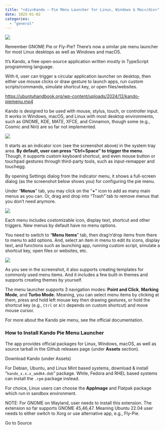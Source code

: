 ```yaml
---
title: "<div>Kando – Pie Menu Launcher for Linux, Windows & Mac</div>"
date: 2025-01-02
categories: 
  - "general"
---
```


![](https://ubuntuhandbook.org/wp-content/uploads/2024/12/kando-logo-250x250.webp)

Remember GNOME Pie or Fly-Pie? There’s now a similar pie menu launcher for most Linux desktops as well as Windows and macOS.

It’s Kando, a free open-source application written mostly in TypeScript programming language.

With it, user can trigger a circular application launcher on desktop, then either use mouse clicks or draw gesture to launch apps, run custom scripts/commands, simulate shortcut key, or open files/websites.

https://ubuntuhandbook.org/wp-content/uploads/2024/12/kando-piemenu.mp4

Kando is designed to be used with mouse, stylus, touch, or controller input. It works in Windows, macOS, and Linux with most desktop environments, such as GNOME, KDE, MATE, XFCE, and Cinnamon, though some (e.g., Cosmic and Niri) are so far not implemented.

![](https://ubuntuhandbook.org/wp-content/uploads/2024/12/kando-indicator.webp)

It starts as an indicator icon (see the screenshot above) in the system tray area. **By default, user can press “Ctrl+Space” to trigger the menu**. Though, it supports custom keyboard shortcut, and even mouse button or touchpad gestures through third-party tools, such as input-remapper and touchegg.

By opening Settings dialog from the indicator menu, it shows a full-screen dialog (as the screenshot below shows you) for configuring the pie menu.

Under “**Menus**” tab, you may click on the “**+**” icon to add as many main menus as you can. Or, drag and drop into “Trash” tab to remove menus that you don’t need anymore.

![](https://ubuntuhandbook.org/wp-content/uploads/2024/12/configure-kando-700x382.webp)

Each menu includes costomizable icon, display text, shortcut and other triggers. New menus by default have no menu options.

You need to switch to “**Menu Items**” tab, then drag’n’drop items from there to menu to add options. And, select an item in menu to edit its icons, display text, and functions such as launching app, running custom script, simulate a shortcut key, open files or websites, etc.

![](https://ubuntuhandbook.org/wp-content/uploads/2024/12/kando-addmenuitems-700x382.webp)

As you see in the screenshot, it also supports creating templates for commonly used menu items. And it includes a few built-in themes and supports creating themes by yourself.

The menu launcher supports 3 navigation modes: **Point and Click**, **Marking Mode**, and **Turbo Mode.** Meaning, you can select menu items by clicking at them, press and hold left mouse key then drawing gestures, or hold the shortcut key (e.g., `Ctrl` or `Alt` depends on custom shortcut) and move mouse cursor.

For more about the Kando pie menu, see the official documentation.

### How to Install Kando Pie Menu Launcher

The app provides official packages for Linux, Windows, macOS, as well as source tarball in the Github releases page (under **Assets** section).

Download Kando (under Assets)

For Debian, Ubuntu, and Linux Mint based systems, download & install “`kando_x.x.x_amd64.deb`” package. While, Fedora and RHEL based systems can install the `.rpm` package instead.

For choice, Linux users can choose the **AppImage** and Flatpak package which run in sandbox environment.

NOTE: For GNOME on Wayland, user needs to install this extension. The extension so far supports GNOME 45,46,47. Meaning Ubuntu 22.04 user needs to either switch to Xorg or use alternative app, e.g., Fly-Pie.

Go to Source

